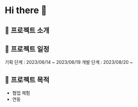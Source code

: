 # Hi there 👋

## 🤖 프로젝트 소개
## 📅 프로젝트 일정
기획 단계 : 2023/06/14 ~ 2023/06/19 
개발 단계 : 2023/08/20 ~ 
## 🎁 프로젝트 목적
- 협업 체험
- 연동 
